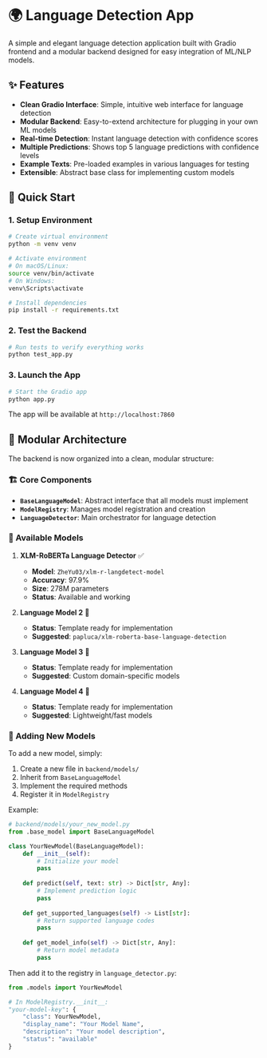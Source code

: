 # 🌍 Language Detection App

A simple and elegant language detection application built with Gradio frontend and a modular backend designed for easy integration of ML/NLP models.

## ✨ Features

- **Clean Gradio Interface**: Simple, intuitive web interface for language detection
- **Modular Backend**: Easy-to-extend architecture for plugging in your own ML models
- **Real-time Detection**: Instant language detection with confidence scores
- **Multiple Predictions**: Shows top 5 language predictions with confidence levels
- **Example Texts**: Pre-loaded examples in various languages for testing
- **Extensible**: Abstract base class for implementing custom models

## 🚀 Quick Start

### 1. Setup Environment

```bash
# Create virtual environment
python -m venv venv

# Activate environment
# On macOS/Linux:
source venv/bin/activate
# On Windows:
venv\Scripts\activate

# Install dependencies
pip install -r requirements.txt
```

### 2. Test the Backend

```bash
# Run tests to verify everything works
python test_app.py
```

### 3. Launch the App

```bash
# Start the Gradio app
python app.py
```

The app will be available at `http://localhost:7860`

## 🧩 Modular Architecture

The backend is now organized into a clean, modular structure:

### 🏗️ Core Components

- **`BaseLanguageModel`**: Abstract interface that all models must implement
- **`ModelRegistry`**: Manages model registration and creation
- **`LanguageDetector`**: Main orchestrator for language detection

### 🤖 Available Models

1. **XLM-RoBERTa Language Detector** ✅
   - **Model**: `ZheYu03/xlm-r-langdetect-model`
   - **Accuracy**: 97.9%
   - **Size**: 278M parameters
   - **Status**: Available and working

2. **Language Model 2** 🚧
   - **Status**: Template ready for implementation
   - **Suggested**: `papluca/xlm-roberta-base-language-detection`

3. **Language Model 3** 🚧
   - **Status**: Template ready for implementation  
   - **Suggested**: Custom domain-specific models

4. **Language Model 4** 🚧
   - **Status**: Template ready for implementation
   - **Suggested**: Lightweight/fast models

### 🔧 Adding New Models

To add a new model, simply:

1. Create a new file in `backend/models/`
2. Inherit from `BaseLanguageModel`
3. Implement the required methods
4. Register it in `ModelRegistry`

Example:
```python
# backend/models/your_new_model.py
from .base_model import BaseLanguageModel

class YourNewModel(BaseLanguageModel):
    def __init__(self):
        # Initialize your model
        pass
    
    def predict(self, text: str) -> Dict[str, Any]:
        # Implement prediction logic
        pass
    
    def get_supported_languages(self) -> List[str]:
        # Return supported language codes
        pass
    
    def get_model_info(self) -> Dict[str, Any]:
        # Return model metadata
        pass
```

Then add it to the registry in `language_detector.py`:
```python
from .models import YourNewModel

# In ModelRegistry.__init__:
"your-model-key": {
    "class": YourNewModel,
    "display_name": "Your Model Name",
    "description": "Your model description",
    "status": "available"
}
```